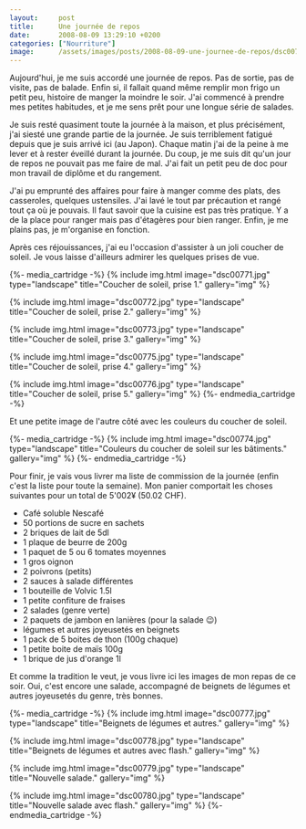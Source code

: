 ```yaml
---
layout:     post
title:      Une journée de repos
date:       2008-08-09 13:29:10 +0200
categories: ["Nourriture"]
image:      /assets/images/posts/2008-08-09-une-journee-de-repos/dsc00774.jpg
---
```


Aujourd'hui, je me suis accordé une journée de repos. Pas de sortie, pas de visite, pas de balade. Enfin si, il
fallait quand même remplir mon frigo un petit peu, histoire de manger la moindre le soir. J'ai commencé à prendre
mes petites habitudes, et je me sens prêt pour une longue série de salades.

<!--more-->

Je suis resté quasiment toute la journée à la maison, et plus précisément, j'ai siesté une grande partie de la
journée. Je suis terriblement fatigué depuis que je suis arrivé ici (au Japon). Chaque matin j'ai de la peine à me
lever et à rester éveillé durant la journée. Du coup, je me suis dit qu'un jour de repos ne pouvait pas me faire de
mal. J'ai fait un petit peu de doc pour mon travail de diplôme et du rangement.

J'ai pu emprunté des affaires pour faire à manger comme des plats, des casseroles, quelques ustensiles. J'ai lavé
le tout par précaution et rangé tout ça où je pouvais. Il faut savoir que la cuisine est pas très pratique. Y a de
la place pour ranger mais pas d'étagères pour bien ranger. Enfin, je me plains pas, je m'organise en fonction.

Après ces réjouissances, j'ai eu l'occasion d'assister à un joli coucher de soleil. Je vous laisse d'ailleurs
admirer les quelques prises de vue.

{%- media_cartridge -%}
{% include img.html
    image="dsc00771.jpg"
    type="landscape"
    title="Coucher de soleil, prise 1."
    gallery="img"
%}

{% include img.html
    image="dsc00772.jpg"
    type="landscape"
    title="Coucher de soleil, prise 2."
    gallery="img"
%}

{% include img.html
    image="dsc00773.jpg"
    type="landscape"
    title="Coucher de soleil, prise 3."
    gallery="img"
%}

{% include img.html
    image="dsc00775.jpg"
    type="landscape"
    title="Coucher de soleil, prise 4."
    gallery="img"
%}

{% include img.html
    image="dsc00776.jpg"
    type="landscape"
    title="Coucher de soleil, prise 5."
    gallery="img"
%}
{%- endmedia_cartridge -%}

Et une petite image de l'autre côté avec les couleurs du coucher de soleil.

{%- media_cartridge -%}
{% include img.html
    image="dsc00774.jpg"
    type="landscape"
    title="Couleurs du coucher de soleil sur les bâtiments."
    gallery="img"
%}
{%- endmedia_cartridge -%}

Pour finir, je vais vous livrer ma liste de commission de la journée (enfin c'est la liste pour toute la semaine).
Mon panier comportait les choses suivantes pour un total de 5'002¥ (50.02 CHF).

- Café soluble Nescafé
- 50 portions de sucre en sachets
- 2 briques de lait de 5dl
- 1 plaque de beurre de 200g
- 1 paquet de 5 ou 6 tomates moyennes
- 1 gros oignon
- 2 poivrons (petits)
- 2 sauces à salade différentes
- 1 bouteille de Volvic 1.5l
- 1 petite confiture de fraises
- 2 salades (genre verte)
- 2 paquets de jambon en lanières (pour la salade :wink:)
- légumes et autres joyeusetés en beignets
- 1 pack de 5 boites de thon (100g chaque)
- 1 petite boite de maïs 100g
- 1 brique de jus d'orange 1l

Et comme la tradition le veut, je vous livre ici les images de mon repas de ce soir. Oui, c'est encore une salade,
accompagné de beignets de légumes et autres joyeusetés du genre, très bonnes.

{%- media_cartridge -%}
{% include img.html
    image="dsc00777.jpg"
    type="landscape"
    title="Beignets de légumes et autres."
    gallery="img"
%}

{% include img.html
    image="dsc00778.jpg"
    type="landscape"
    title="Beignets de légumes et autres avec flash."
    gallery="img"
%}

{% include img.html
    image="dsc00779.jpg"
    type="landscape"
    title="Nouvelle salade."
    gallery="img"
%}

{% include img.html
    image="dsc00780.jpg"
    type="landscape"
    title="Nouvelle salade avec flash."
    gallery="img"
%}
{%- endmedia_cartridge -%}
